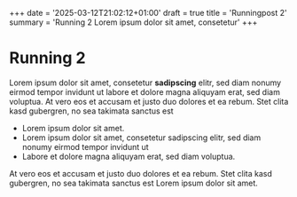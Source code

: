 +++
date = '2025-03-12T21:02:12+01:00'
draft = true
title = 'Runningpost 2'
summary = 'Running 2 Lorem ipsum dolor sit amet, consetetur'
+++

# Running 2

Lorem ipsum dolor sit amet, consetetur **sadipscing** elitr, sed diam nonumy eirmod tempor invidunt ut labore et dolore magna aliquyam erat, sed diam voluptua. At vero eos et accusam et justo duo dolores et ea rebum. Stet clita kasd gubergren, no sea takimata sanctus est 

* Lorem ipsum dolor sit amet. 
* Lorem ipsum dolor sit amet, consetetur sadipscing elitr, sed diam nonumy eirmod tempor invidunt ut 
* Labore et dolore magna aliquyam erat, sed diam voluptua. 

At vero eos et accusam et justo duo dolores et ea rebum. Stet clita kasd gubergren, no sea takimata sanctus est Lorem ipsum dolor sit amet.